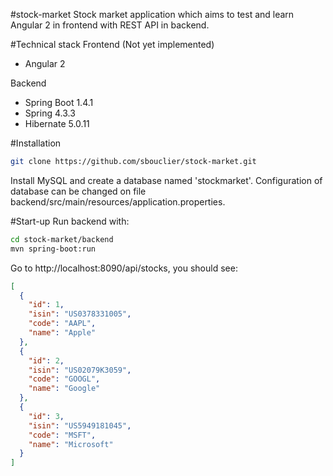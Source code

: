 #stock-market
Stock market application which aims to test and learn Angular 2 in frontend with REST API in backend.

#Technical stack
Frontend (Not yet implemented)
- Angular 2

Backend
- Spring Boot 1.4.1
- Spring 4.3.3
- Hibernate 5.0.11

#Installation
```bash
git clone https://github.com/sbouclier/stock-market.git
```
Install MySQL and create a database named 'stockmarket'. Configuration of database can be changed on file backend/src/main/resources/application.properties.

#Start-up
Run backend with:
```bash
cd stock-market/backend
mvn spring-boot:run
```

Go to http://localhost:8090/api/stocks, you should see:
```json
[
  {
    "id": 1,
    "isin": "US0378331005",
    "code": "AAPL",
    "name": "Apple"
  },
  {
    "id": 2,
    "isin": "US02079K3059",
    "code": "GOOGL",
    "name": "Google"
  },
  {
    "id": 3,
    "isin": "US5949181045",
    "code": "MSFT",
    "name": "Microsoft"
  }
]
```